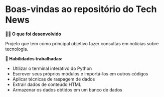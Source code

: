 # Boas-vindas ao repositório do Tech News


<strong>👨‍💻 O que foi desenvolvido</strong><br />

  Projeto que tem como principal objetivo fazer consultas em notícias sobre tecnologia.

   <strong>🚵 Habilidades trabalhadas:</strong>
  <ul>
    <li>Utilizar o terminal interativo do Python</li>
    <li>Escrever seus próprios módulos e importá-los em outros códigos</li>
    <li>Aplicar técnicas de raspagem de dados</li>
    <li>Extrair dados de conteúdo HTML</li>
    <li>Armazenar os dados obtidos em um banco de dados</li>
  </ul>
